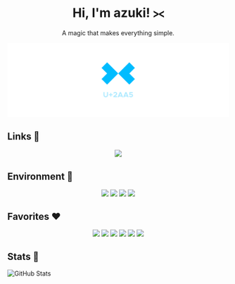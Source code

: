 <h1 align="center">Hi, I'm azuki! ⪥</h1>
<p align="center">A magic that makes everything simple.</p>
<img src="./assets/banner.png">

## Links 💨
<div align="center">
    <a target="_blank" href="https://twitter.com/sig_azuki">
        <img src="https://img.shields.io/static/v1?style=for-the-badge&logo=twitter&label=Twitter&message=@sig_azuki&color=blue"/>
    </a>
</div>

## Environment 💭
<div align="center">
    <img src="https://img.shields.io/static/v1?label=OS&message=Windows 10&color=blue"/>
    <img src="https://img.shields.io/static/v1?label=Phone&message=Pixel 3a&color=yellow"/>
    <img src="https://img.shields.io/static/v1?label=Clock&message=LaMetric Time&color=red"/>
    <img src="https://img.shields.io/static/v1?label=Mouse&message=M590&color=lightgrey"/>
</div>

## Favorites ❤
<div align="center">
    <img src="https://img.shields.io/badge/-Windows 8-orange?logo=windows&logoColor=white"/>
    <img src="https://img.shields.io/badge/-iOS-lightgrey?logo=apple&logoColor=white"/>
    <img src="https://img.shields.io/badge/-Node.js-green?logo=nodedotjs&logoColor=white"/>
    <img src="https://img.shields.io/badge/-JavaScript-red?logo=javascript&logoColor=white"/>
    <img src="https://img.shields.io/badge/-TypeScript-blue?logo=typescript&logoColor=white"/>
    <img src="https://img.shields.io/badge/-Visual Studio Code-blue?logo=visualstudiocode&logoColor=white"/>
</div>

## Stats 🤔
![GitHub Stats](https://github-readme-stats.vercel.app/api?username=hijiki02)
